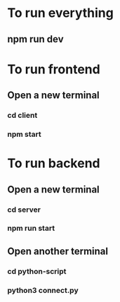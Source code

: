 # To run everything
## npm run dev

# To run frontend
## Open a new terminal
### cd client
### npm start

# To run backend
## Open a new terminal
### cd server
### npm run start

## Open another terminal
### cd python-script
### python3 connect.py

